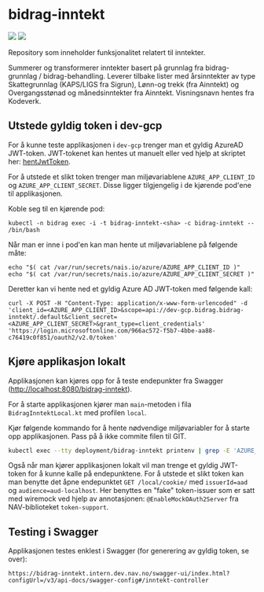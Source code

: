 # bidrag-inntekt

![](https://github.com/navikt/bidrag-inntekt/workflows/continuous%20integration/badge.svg)
![](https://github.com/navikt/bidrag-inntekt/workflows/release%20bidrag-inntekt/badge.svg)

Repository som inneholder funksjonalitet relatert til inntekter.

Summerer og transformerer inntekter basert på grunnlag fra bidrag-grunnlag / bidrag-behandling. Leverer tilbake lister med årsinntekter av type
Skattegrunnlag (KAPS/LIGS fra Sigrun), Lønn-og trekk (fra Ainntekt) og Overgangsstønad og månedsinntekter fra Ainntekt. Visningsnavn hentes fra
Kodeverk.

## Utstede gyldig token i dev-gcp
For å kunne teste applikasjonen i `dev-gcp` trenger man et gyldig AzureAD JWT-token. 
JWT-tokenet kan hentes ut manuelt eller ved hjelp at skriptet her: [hentJwtToken](https://github.com/navikt/bidrag-dev/blob/main/scripts/hentJwtToken.sh).

For å utstede et slikt token trenger man miljøvariablene `AZURE_APP_CLIENT_ID` og `AZURE_APP_CLIENT_SECRET`. Disse ligger tilgjengelig i de kjørende pod'ene til applikasjonen.

Koble seg til en kjørende pod:
```
kubectl -n bidrag exec -i -t bidrag-inntekt-<sha> -c bidrag-inntekt -- /bin/bash
```

Når man er inne i pod'en kan man hente ut miljøvariablene på følgende måte:
```
echo "$( cat /var/run/secrets/nais.io/azure/AZURE_APP_CLIENT_ID )"
echo "$( cat /var/run/secrets/nais.io/azure/AZURE_APP_CLIENT_SECRET )"
```

Deretter kan vi hente ned et gyldig Azure AD JWT-token med følgende kall:
```
curl -X POST -H "Content-Type: application/x-www-form-urlencoded" -d 'client_id=<AZURE_APP_CLIENT_ID>&scope=api://dev-gcp.bidrag.bidrag-inntekt/.default&client_secret=<AZURE_APP_CLIENT_SECRET>&grant_type=client_credentials' 'https://login.microsoftonline.com/966ac572-f5b7-4bbe-aa88-c76419c0f851/oauth2/v2.0/token'
```

## Kjøre applikasjon lokalt
Applikasjonen kan kjøres opp for å teste endepunkter fra Swagger ([http://localhost:8080/bidrag-inntekt](http://localhost:8080/bidrag-inntekt)).

For å starte applikasjonen kjører man `main`-metoden i fila `BidragInntektLocal.kt` med profilen `local`.

Kjør følgende kommando for å hente nødvendige miljøvariabler for å starte opp applikasjonen. Pass på å ikke commite filen til GIT.
```bash
kubectl exec --tty deployment/bidrag-inntekt printenv | grep -E 'AZURE_|_URL|SCOPE' > src/test/resources/application-lokal-nais-secrets.properties
```
Også når man kjører applikasjonen lokalt vil man trenge et gyldig JWT-token for å kunne kalle på endepunktene. For å utstede et slikt token kan man benytte det åpne endepunktet `GET /local/cookie/` med `issuerId=aad` og `audience=aud-localhost`. Her benyttes en "fake" token-issuer som er satt med wiremock ved hjelp av annotasjonen: `@EnableMockOAuth2Server` fra NAV-biblioteket `token-support`.


## Testing i Swagger
Applikasjonen testes enklest i Swagger (for generering av gyldig token, se over):
```
https://bidrag-inntekt.intern.dev.nav.no/swagger-ui/index.html?configUrl=/v3/api-docs/swagger-config#/inntekt-controller
```
